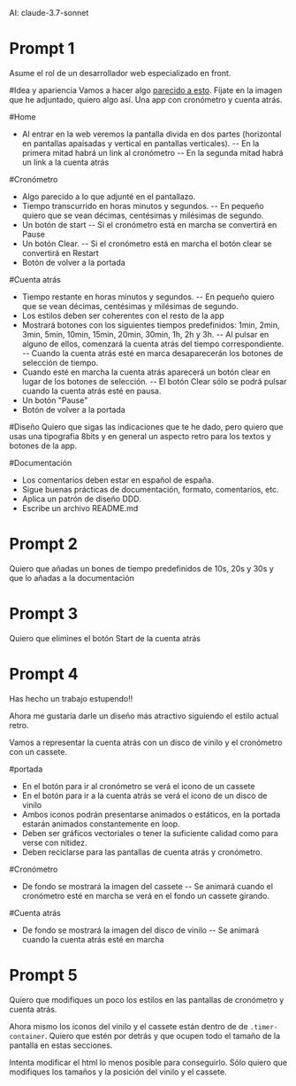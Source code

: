 AI: claude-3.7-sonnet

# Prompt 1

Asume el rol de un desarrollador web especializado en front.

#Idea y apariencia
Vamos a hacer algo [parecido a esto](@https://www.online-stopwatch.com/). Fíjate en la imagen que he adjuntado, quiero algo así. Una app con cronómetro y cuenta atrás.

#Home

- Al entrar en la web veremos la pantalla divida en dos partes (horizontal en pantallas apaisadas y vertical en pantallas verticales).
  -- En la primera mitad habrá un link al cronómetro
  -- En la segunda mitad habrá un link a la cuenta atrás

#Cronómetro

- Algo parecido a lo que adjunté en el pantallazo.
- Tiempo transcurrido en horas minutos y segundos.
  -- En pequeño quiero que se vean décimas, centésimas y milésimas de segundo.
- Un botón de start
  -- Si el cronómetro está en marcha se convertirá en Pause
- Un botón Clear.
  -- Si el cronómetro está en marcha el botón clear se convertirá en Restart
- Botón de volver a la portada

#Cuenta atrás

- Tiempo restante en horas minutos y segundos.
  -- En pequeño quiero que se vean décimas, centésimas y milésimas de segundo.
- Los estilos deben ser coherentes con el resto de la app
- Mostrará botones con los siguientes tiempos predefinidos: 1min, 2min, 3min, 5min, 10min, 15min, 20min, 30min, 1h, 2h y 3h.
  -- Al pulsar en alguno de ellos, comenzará la cuenta atrás del tiempo correspondiente.
  -- Cuando la cuenta atrás esté en marca desaparecerán los botones de selección de tiempo.
- Cuando esté en marcha la cuenta atrás aparecerá un botón clear en lugar de los botones de selección.
  -- El botón Clear sólo se podrá pulsar cuando la cuenta atrás esté en pausa.
- Un botón "Pause"
- Botón de volver a la portada

#Diseño
Quiero que sigas las indicaciones que te he dado, pero quiero que usas una tipografia 8bits y en general un aspecto retro para los textos y botones de la app.

#Documentación

- Los comentarios deben estar en español de españa.
- Sigue buenas prácticas de documentación, formato, comentarios, etc.
- Aplica un patrón de diseño DDD.
- Escribe un archivo README.md

# Prompt 2

Quiero que añadas un bones de tiempo predefinidos de 10s, 20s y 30s y que lo añadas a la documentación

# Prompt 3

Quiero que elimines el botón Start de la cuenta atrás

# Prompt 4

Has hecho un trabajo estupendo!!

Ahora me gustaría darle un diseño más atractivo siguiendo el estilo actual retro.

Vamos a representar la cuenta atrás con un disco de vinilo y el cronómetro con un cassete.

#portada

- En el botón para ir al cronómetro se verá el icono de un cassete
- En el botón para ir a la cuenta atrás se verá el icono de un disco de vinilo
- Ambos iconos podrán presentarse animados o estáticos, en la portada estarán animados constantemente en loop.
- Deben ser gráficos vectoriales o tener la suficiente calidad como para verse con nitidez.
- Deben reciclarse para las pantallas de cuenta atrás y cronómetro.

#Cronómetro

- De fondo se mostrará la imagen del cassete
  -- Se animará cuando el cronómetro esté en marcha se verá en el fondo un cassete girando.

#Cuenta atrás

- De fondo se mostrará la imagen del disco de vinilo
  -- Se animará cuando la cuenta atrás esté en marcha

# Prompt 5

Quiero que modifiques un poco los estilos en las pantallas de cronómetro y cuenta atrás.

Ahora mismo los iconos del vinilo y el cassete están dentro de de `.timer-container`. Quiero que estén por detrás y que ocupen todo el tamaño de la pantalla en estas secciones.

Intenta modificar el html lo menos posible para conseguirlo. Sólo quiero que modifiques los tamaños y la posición del vinilo y el cassete.
